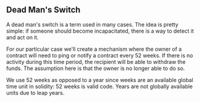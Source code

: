 ## Dead Man's Switch 
A dead man's switch is a term used in many cases. 
The idea is pretty simple: if someone should become incapacitated, 
there is a way to detect it and act on it.

For our particular case we'll create a mechanism 
where the owner of a contract will need to ping or notify a contract every 52 weeks. 
If there is no activity during this time period, the recipient will be able to withdraw the funds. 
The assumption here is that the owner is no longer able to do so.

We use 52 weeks as opposed to a year since weeks are an available global time unit in solidity: 
52 weeks is valid code. 
Years are not globally available units due to leap years.